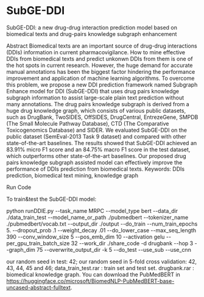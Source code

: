 # SubGE-DDI
SubGE-DDI: a new drug-drug interaction prediction model based on biomedical texts and drug-pairs knowledge subgraph enhancement

Abstract
Biomedical texts are an important source of drug-drug interactions (DDIs) information in current pharmacovigilance. How to mine effective DDIs from biomedical texts and predict unkonwn DDIs from them is one of the hot spots in current research. However, the huge demand for accurate manual annotations has been the biggest factor hindering the performance improvement and application of machine learning algorithms. To overcome this problem, we propose a new DDI prediction framework named Subgraph Enhance model for DDI (SubGE-DDI) that uses drug pairs knowledge subgraph information to assist large-scale plain text prediction without many annotations. The drug pairs knowledge subgraph is derived from a huge drug knowledge graph, which consists of various public datasets, such as DrugBank, TwoSIDES, OffSIDES, DrugCentral, EntrezeGene, SMPDB (The Small Molecule Pathway Database), CTD (The Comparative Toxicogenomics Database) and SIDER. We evaluated SubGE-DDI on the public dataset (SemEval-2013 Task 9 dataset) and compared with other state-of-the-art baselines. The results showed that SubGE-DDI achieved an 83.91% micro F1 score and an 84.75% macro F1 score in the test dataset, which outperforms other state-of-the-art baselines. Our proposed drug pairs knowledge subgraph assisted model can effectively improve the performance of DDIs prediction from biomedical texts.
Keywords: DDIs prediction, biomedical text mining, knowledge graph

Run Code

To train&test the SubGE-DDI model:

python runDDIE.py --task_name MRPC --model_type bert --data_dir  ./data_train_test  --model_name_or_path  ./pubmedbert  --tokenizer_name  ./pubmedbert/vocab.txt  --output_dir  ./output --do_train  --num_train_epochs 5.  --dropout_prob .1  --weight_decay .01  --do_lower_case  --max_seq_length 390  --conv_window_size  5  --pos_emb_dim  10  --activation gelu  --per_gpu_train_batch_size  32 --work_dir ./share_code -d drugbank --hop 3 --graph_dim 75  --overwrite_output_dir  -k 5 --do_test --use_sub --use_cnn

our random seed in test: 42;
our random seed in 5-fold cross validation: 42, 43, 44, 45 and 46;
data_train_test.rar : train set and test set.
drugbank.rar : biomedical knowledge graph.
You can download the PubMedBERT in https://huggingface.co/microsoft/BiomedNLP-PubMedBERT-base-uncased-abstract-fulltext.




